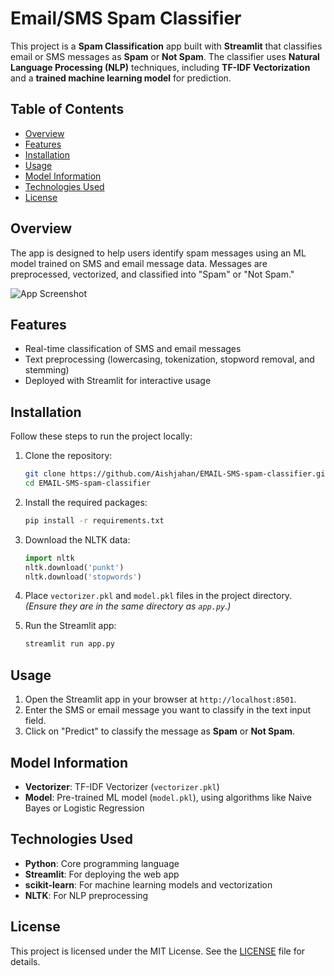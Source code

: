 # Email/SMS Spam Classifier 

This project is a **Spam Classification** app built with **Streamlit** that classifies email or SMS messages as **Spam** or **Not Spam**. The classifier uses **Natural Language Processing (NLP)** techniques, including **TF-IDF Vectorization** and a **trained machine learning model** for prediction. 

## Table of Contents
- [Overview](#overview)
- [Features](#features)
- [Installation](#installation)
- [Usage](#usage)
- [Model Information](#model-information)
- [Technologies Used](#technologies-used)
- [License](#license)

## Overview
The app is designed to help users identify spam messages using an ML model trained on SMS and email message data. Messages are preprocessed, vectorized, and classified into "Spam" or "Not Spam."

![App Screenshot](link-to-screenshot.png)

## Features
- Real-time classification of SMS and email messages
- Text preprocessing (lowercasing, tokenization, stopword removal, and stemming)
- Deployed with Streamlit for interactive usage

## Installation
Follow these steps to run the project locally:

1. Clone the repository:
    ```bash
    git clone https://github.com/Aishjahan/EMAIL-SMS-spam-classifier.git
    cd EMAIL-SMS-spam-classifier
    ```

2. Install the required packages:
    ```bash
    pip install -r requirements.txt
    ```

3. Download the NLTK data:
    ```python
    import nltk
    nltk.download('punkt')
    nltk.download('stopwords')
    ```

4. Place `vectorizer.pkl` and `model.pkl` files in the project directory. *(Ensure they are in the same directory as `app.py`.)*

5. Run the Streamlit app:
    ```bash
    streamlit run app.py
    ```

## Usage
1. Open the Streamlit app in your browser at `http://localhost:8501`.
2. Enter the SMS or email message you want to classify in the text input field.
3. Click on "Predict" to classify the message as **Spam** or **Not Spam**.

## Model Information
- **Vectorizer**: TF-IDF Vectorizer (`vectorizer.pkl`)
- **Model**: Pre-trained ML model (`model.pkl`), using algorithms like Naive Bayes or Logistic Regression

## Technologies Used
- **Python**: Core programming language
- **Streamlit**: For deploying the web app
- **scikit-learn**: For machine learning models and vectorization
- **NLTK**: For NLP preprocessing

## License
This project is licensed under the MIT License. See the [LICENSE](LICENSE) file for details.
